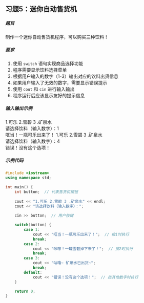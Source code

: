 ## 习题5：迷你自动售货机 <Badge type="easy" />

##### 题目
制作一个迷你自动售货机程序，可以购买三种饮料！

##### 要求
1. 使用 `switch` 语句实现商品选择功能
2. 程序需要显示饮料选择菜单
3. 根据用户输入的数字（1-3）输出对应的饮料出货信息
4. 如果用户输入了无效的数字，需要显示错误提示
5. 使用 `cout` 和 `cin` 进行输入输出
6. 程序运行后应该显示友好的提示信息

##### 输入输出示例
<RunningResult>
1.可乐 2.雪碧 3 .矿泉水<br/>
请选择饮料（输入数字）：1<br/>
哐当！一瓶可乐出来了！
</RunningResult>

<RunningResult>
1.可乐 2.雪碧 3 .矿泉水<br/>
请选择饮料（输入数字）：4<br/>
错误！没有这个选项！
</RunningResult>

##### 示例代码
<PasswordProtected>

```cpp
#include <iostream>
using namespace std;

int main() {
    int button;  // 代表售货机按钮
    
    cout << "1.可乐 2.雪碧 3 .矿泉水" << endl;
    cout << "请选择饮料（输入数字）：";
    
    cin >> button;  // 用户按键

    switch(button) {
        case 1:
            cout << "哐当！一瓶可乐出来了！";  // 按1时执行
            break;
        case 2:
            cout << "咔嚓！一罐雪碧掉下来了！";  // 按2时执行
            break;
        case 3:
            cout << "咕噜~ 矿泉水已出货~";
            break;
        default:
            cout << "错误！没有这个选项！";  // 按其他数字时执行
    }

    return 0;
}
```
</PasswordProtected>



